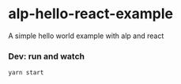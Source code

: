 # alp-hello-react-example

A simple hello world example with alp and react 

### Dev: run and watch

```
yarn start
```
